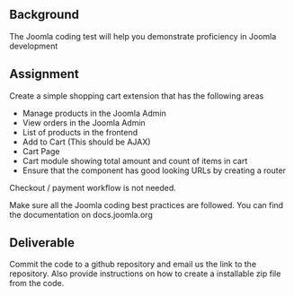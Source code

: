 ## Background
The Joomla coding test will help you demonstrate proficiency in Joomla development

## Assignment
Create a simple shopping cart extension that has the following areas
- Manage products in the Joomla Admin
- View orders in the Joomla Admin
- List of products in the frontend
- Add to Cart (This should be AJAX)
- Cart Page
- Cart module showing total amount and count of items in cart
- Ensure that the component has good looking URLs by creating a router

Checkout / payment workflow is not needed. 

Make sure all the Joomla coding best practices are followed. You can find the documentation on docs.joomla.org

## Deliverable
Commit the code to a github repository and email us the link to the repository. Also provide instructions on how to create a installable zip file from the code. 

